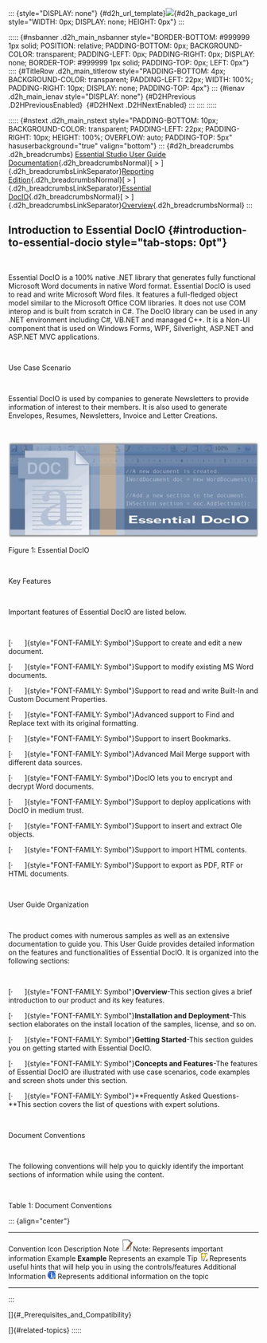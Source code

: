 ::: {style="DISPLAY: none"}
[](ms-xhelp:///?Id=d2h_url_template){#d2h_url_template}![](!package_url!){#d2h_package_url style="WIDTH: 0px; DISPLAY: none; HEIGHT: 0px"}
:::

::::: {#nsbanner .d2h_main_nsbanner style="BORDER-BOTTOM: #999999 1px solid; POSITION: relative; PADDING-BOTTOM: 0px; BACKGROUND-COLOR: transparent; PADDING-LEFT: 0px; PADDING-RIGHT: 0px; DISPLAY: none; BORDER-TOP: #999999 1px solid; PADDING-TOP: 0px; LEFT: 0px"}
:::: {#TitleRow .d2h_main_titlerow style="PADDING-BOTTOM: 4px; BACKGROUND-COLOR: transparent; PADDING-LEFT: 22px; WIDTH: 100%; PADDING-RIGHT: 10px; DISPLAY: none; PADDING-TOP: 4px"}
::: {#ienav .d2h_main_ienav style="DISPLAY: none"}
[](ms-xhelp:///?Id=24c2adb3-7d10-46d5-b7fc-a0200cca1764){#D2HPrevious .D2HPreviousEnabled}  [](ms-xhelp:///?Id=9f760171-7aae-4b0f-bab9-f40bc0631b93){#D2HNext .D2HNextEnabled}
:::
::::
:::::

::::: {#nstext .d2h_main_nstext style="PADDING-BOTTOM: 10px; BACKGROUND-COLOR: transparent; PADDING-LEFT: 22px; PADDING-RIGHT: 10px; HEIGHT: 100%; OVERFLOW: auto; PADDING-TOP: 5px" hasuserbackground="true" valign="bottom"}
::: {#d2h_breadcrumbs .d2h_breadcrumbs}
[Essential Studio User Guide Documentation](ms-xhelp:///?Id=12457748-09e3-4d74-a240-8e049cedf030){.d2h_breadcrumbsNormal}[ \> ]{.d2h_breadcrumbsLinkSeparator}[Reporting Edition](ms-xhelp:///?Id=027aa5b6-6676-4f93-ad23-c20e8c45792e){.d2h_breadcrumbsNormal}[ \> ]{.d2h_breadcrumbsLinkSeparator}[Essential DocIO](ms-xhelp:///?Id=b88d77b3-4c51-460f-a761-d2ef6d5b0ca6){.d2h_breadcrumbsNormal}[ \> ]{.d2h_breadcrumbsLinkSeparator}[Overview](ms-xhelp:///?Id=24c2adb3-7d10-46d5-b7fc-a0200cca1764){.d2h_breadcrumbsNormal}
:::

## Introduction to Essential DocIO {#introduction-to-essential-docio style="tab-stops: 0pt"}

 

Essential DocIO is a 100% native .NET library that generates fully functional Microsoft Word documents in native Word format. Essential DocIO is used to read and write Microsoft Word files. It features a full-fledged object model similar to the Microsoft Office COM libraries. It does not use COM interop and is built from scratch in C#. The DocIO library can be used in any .NET environment including C#, VB.NET and managed C++. It is a Non-UI component that is used on Windows Forms, WPF, Silverlight, ASP.NET and ASP.NET MVC applications.

 

Use Case Scenario

 

Essential DocIO is used by companies to generate Newsletters to provide information of interest to their members. It is also used to generate Envelopes, Resumes, Newsletters, Invoice and Letter Creations.

 

![](ImagesExt/image24_0.jpg)

Figure 1: Essential DocIO

 

Key Features

 

Important features of Essential DocIO are listed below.

 

[·      ]{style="FONT-FAMILY: Symbol"}Support to create and edit a new document.

[·      ]{style="FONT-FAMILY: Symbol"}Support to modify existing MS Word documents.

[·      ]{style="FONT-FAMILY: Symbol"}Support to read and write Built-In and Custom Document Properties.

[·      ]{style="FONT-FAMILY: Symbol"}Advanced support to Find and Replace text with its original formatting.

[·      ]{style="FONT-FAMILY: Symbol"}Support to insert Bookmarks.

[·      ]{style="FONT-FAMILY: Symbol"}Advanced Mail Merge support with different data sources.

[·      ]{style="FONT-FAMILY: Symbol"}DocIO lets you to encrypt and decrypt Word documents.

[·      ]{style="FONT-FAMILY: Symbol"}Support to deploy applications with DocIO in medium trust.

[·      ]{style="FONT-FAMILY: Symbol"}Support to insert and extract Ole objects.

[·      ]{style="FONT-FAMILY: Symbol"}Support to import HTML contents.

[·      ]{style="FONT-FAMILY: Symbol"}Support to export as PDF, RTF or HTML documents.

 

User Guide Organization

 

The product comes with numerous samples as well as an extensive documentation to guide you. This User Guide provides detailed information on the features and functionalities of Essential DocIO. It is organized into the following sections:

 

[·      ]{style="FONT-FAMILY: Symbol"}**Overview**-This section gives a brief introduction to our product and its key features.

[·      ]{style="FONT-FAMILY: Symbol"}**Installation and Deployment**-This section elaborates on the install location of the samples, license, and so on.

[·      ]{style="FONT-FAMILY: Symbol"}**Getting Started**-This section guides you on getting started with Essential DocIO.

[·      ]{style="FONT-FAMILY: Symbol"}**Concepts and Features**-The features of Essential DocIO are illustrated with use case scenarios, code examples and screen shots under this section.

[·      ]{style="FONT-FAMILY: Symbol"}**Frequently Asked Questions-**This section covers the list of questions with expert solutions.

 

Document Conventions

 

The following conventions will help you to quickly identify the important sections of information while using the content.

 

Table 1: Document Conventions

::: {align="center"}
  ------------------------ ----------------------------------- ---------------------------------------------------------------------------
  Convention               Icon                                Description
  Note                     ![](ImagesExt/image24_1.jpg)Note:   Represents important information
  Example                  **Example**                         Represents an example
  Tip                      ![](ImagesExt/image24_2.jpg)        Represents useful hints that will help you in using the controls/features
  Additional Information   ![](ImagesExt/image24_3.jpg)        Represents additional information on the topic
  ------------------------ ----------------------------------- ---------------------------------------------------------------------------
:::

[]{#_Prerequisites_and_Compatibility} 

[]{#related-topics}
:::::
